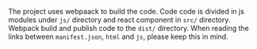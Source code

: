 The project uses webpaack to build the code. Code code is divided in js modules under `js/` directory and react component in `src/` directory.
Webpack build and publish code to the `dist/` directory.
When reading the links between `manifest.json`, `html` and `js`, please keep this in mind.